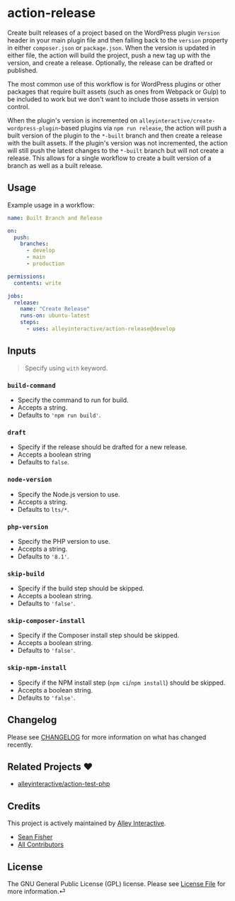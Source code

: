 # action-release

Create built releases of a project based on the WordPress plugin `Version`
header in your main plugin file and then falling back to the `version` property in
either `composer.json` or `package.json`. When the version is updated in either
file, the action will build the project, push a new tag up with the version, and
create a release. Optionally, the release can be drafted or published.

The most common use of this workflow is for WordPress plugins or other packages
that require built assets (such as ones from Webpack or Gulp) to be included to
work but we don't want to include those assets in version control.

When the plugin's version is incremented on
`alleyinteractive/create-wordpress-plugin`-based plugins via `npm run release`,
the action will push a built version of the plugin to the `*-built` branch and
then create a release with the built assets. If the plugin's version was not
incremented, the action will still push the latest changes to the `*-built`
branch but will not create a release. This allows for a single workflow to
create a built version of a branch as well as a built release.

## Usage

Example usage in a workflow:

```yaml
name: Built Branch and Release

on:
  push:
    branches:
      - develop
      - main
      - production

permissions:
  contents: write

jobs:
  release:
    name: "Create Release"
    runs-on: ubuntu-latest
    steps:
      - uses: alleyinteractive/action-release@develop
```

## Inputs

> Specify using `with` keyword.

### `build-command`

- Specify the command to run for build.
- Accepts a string.
- Defaults to `'npm run build'`.

### `draft`

- Specify if the release should be drafted for a new release.
- Accepts a boolean string
- Defaults to `false`.

### `node-version`

- Specify the Node.js version to use.
- Accepts a string.
- Defaults to `lts/*`.

### `php-version`

- Specify the PHP version to use.
- Accepts a string.
- Defaults to `'8.1'`.

### `skip-build`

- Specify if the build step should be skipped.
- Accepts a boolean string.
- Defaults to `'false'`.

### `skip-composer-install`

- Specify if the Composer install step should be skipped.
- Accepts a boolean string.
- Defaults to `'false'`.

### `skip-npm-install`

- Specify if the NPM install step (`npm ci`/`npm install`) should be skipped.
- Accepts a boolean string.
- Defaults to `'false'`.

## Changelog

Please see [CHANGELOG](CHANGELOG.md) for more information on what has changed
recently.

## Related Projects ❤️

- [alleyinteractive/action-test-php](https://github.com/alleyinteractive/action-test-php)

## Credits

This project is actively maintained by [Alley Interactive](https://github.com/alleyinteractive).

- [Sean Fisher](https://github.com/srtfisher)
- [All Contributors](../../contributors)

## License

The GNU General Public License (GPL) license. Please see [License File](LICENSE)
for more information.⏎
